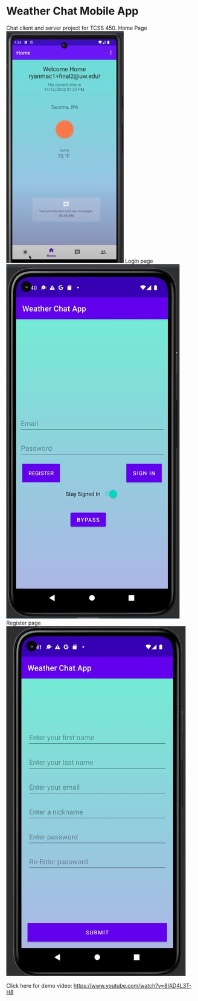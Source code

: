 # Weather Chat Mobile App
Chat client and server project for TCSS 450.
Home Page
![Home Page](ProjectPictures/HomePage.JPG)
Login page
![Login Page](ProjectPictures/Login.JPG) 
Register page
![Register Page](ProjectPictures/Register.JPG) 


Click here for demo video: https://www.youtube.com/watch?v=8IAD4L3T-H8

